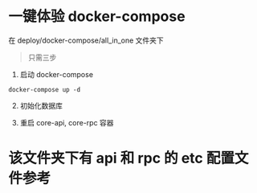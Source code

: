 # 一键体验 docker-compose

在 deploy/docker-compose/all_in_one 文件夹下

> 只需三步

1. 启动 docker-compose

```shell
docker-compose up -d
```

2. 初始化数据库

3. 重启 core-api, core-rpc 容器

# 该文件夹下有 api 和 rpc 的 etc 配置文件参考


